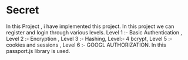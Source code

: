 # Secret
In this Project , i have implemented this project. In this project we can register and login through various levels. Level 1 :- Basic Authentication , Level 2 :- Encryption , Level 3 :- Hashing, Level:- 4 bcrypt, Level 5 :- cookies and sessions , Level 6 :- GOOGL AUTHORIZATION. In this passport.js library is used. 
